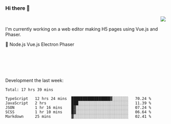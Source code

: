### Hi there 👋

<img align="right" src="https://github-readme-stats.vercel.app/api?username=jasonpanggo"/>

<br>
<p align="left">
I'm currently working on a web editor making H5 pages using Vue.js and Phaser.
</p>
<p align="left">
📖 Node.js Vue.js Electron Phaser
</p>
<br>
<br>
<br>
<br>

Development the last week:
<!--START_SECTION:waka-->
```text
Total: 17 hrs 39 mins

TypeScript   12 hrs 24 mins  █████████████████▓░░░░░░░   70.24 % 
JavaScript   2 hrs           ███░░░░░░░░░░░░░░░░░░░░░░   11.39 % 
JSON         1 hr 16 mins    █▓░░░░░░░░░░░░░░░░░░░░░░░   07.24 % 
SCSS         1 hr 10 mins    █▓░░░░░░░░░░░░░░░░░░░░░░░   06.64 % 
Markdown     25 mins         ▓░░░░░░░░░░░░░░░░░░░░░░░░   02.41 % 
```
<!--END_SECTION:waka-->

<!--
**JASONPANGGO/jasonpanggo** is a ✨ _special_ ✨ repository because its `README.md` (this file) appears on your GitHub profile.

Here are some ideas to get you started:

- 🔭 I’m currently working on ...
- 🌱 I’m currently learning ...
- 👯 I’m looking to collaborate on ...
- 🤔 I’m looking for help with ...
- 💬 Ask me about ...
- 📫 How to reach me: ...
- 😄 Pronouns: ...
- ⚡ Fun fact: ...
-->
